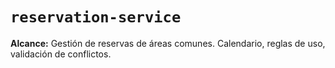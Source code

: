 # `reservation-service`

**Alcance:** Gestión de reservas de áreas comunes. Calendario, reglas de uso, validación de conflictos.
